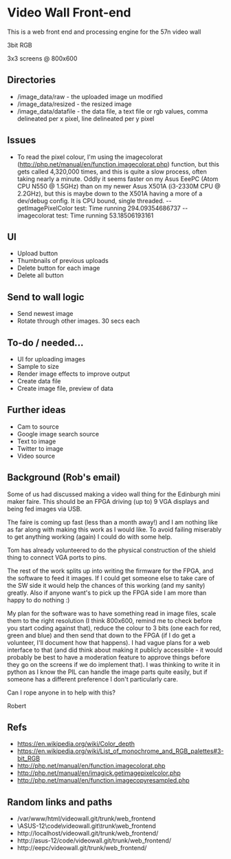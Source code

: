 # Video Wall Front-end
This is a web front end and processing engine for the 57n video wall

3bit RGB

3x3 screens @ 800x600



## Directories 
- /image_data/raw - the uploaded image un modified
- /image_data/resized - the resized image
- /image_data/datafile - the data file, a text file or rgb values, comma delineated per x pixel, line delineated per y pixel

## Issues
- To read the pixel colour, I'm using the imagecolorat (http://php.net/manual/en/function.imagecolorat.php) function, but this gets called 4,320,000 times, and this is quite a slow process, often taking nearly a minute. Oddly it seems faster on my Asus EeePC (Atom CPU N550 @ 1.5GHz) than on my newer Asus X501A (i3-2330M CPU @ 2.2GHz), but this is maybe down to the X501A having a more of a dev/debug config.  It is CPU bound, single threaded.
-- getImagePixelColor test: Time running 294.09354686737
-- imagecolorat test: Time running 53.18506193161

## UI
- Upload button
- Thumbnails of previous uploads
- Delete button for each image
- Delete all button

## Send to wall logic
- Send newest image
- Rotate through other images. 30 secs each

## To-do / needed...
- UI for uploading images
- Sample to size
- Render image effects to improve output
- Create data file
- Create image file, preview of data

## Further ideas
- Cam to source
- Google image search source
- Text to image
- Twitter to image
- Video source

## Background (Rob's email)
Some of us had discussed making a video wall thing for the Edinburgh
mini maker faire. This should be an FPGA driving (up to) 9 VGA displays
and being fed images via USB.

The faire is coming up fast (less than a month away!) and I am nothing
like as far along with making this work as I would like. To avoid
failing miserably to get anything working (again) I could do with some
help.

Tom has already volunteered to do the physical construction of the
shield thing to connect VGA ports to pins.

The rest of the work splits up into writing the firmware for the FPGA,
and the software to feed it images. If I could get someone else to take
care of the SW side it would help the chances of this working (and my
sanity) greatly. Also if anyone want's to pick up the FPGA side I am
more than happy to do nothing :)

My plan for the software was to have something read in image files,
scale them to the right resolution (I think 800x600, remind me to check
before you start coding against that), reduce the colour to 3 bits (one
each for red, green and blue) and then send that down to the FPGA (if I
do get a volunteer, I'll document how that happens). I had vague plans
for a web interface to that (and did think about making it publicly
accessible - it would probably be best to have a moderation feature to
approve things before they go on the screens if we do implement that). I
was thinking to write it in python as I know the PIL can handle the
image parts quite easily, but if someone has a different preference I
don't particularly care.

Can I rope anyone in to help with this?

Robert


## Refs
- https://en.wikipedia.org/wiki/Color_depth
- https://en.wikipedia.org/wiki/List_of_monochrome_and_RGB_palettes#3-bit_RGB
- http://php.net/manual/en/function.imagecolorat.php
- http://php.net/manual/en/imagick.getimagepixelcolor.php
- http://php.net/manual/en/function.imagecopyresampled.php


## Random links and paths
- /var/www/html/videowall.git/trunk/web_frontend
- \\ASUS-12\code\videowall.git\trunk\web_frontend
- http://localhost/videowall.git/trunk/web_frontend/
- http://asus-12/code/videowall.git/trunk/web_frontend/
- http://eepc/videowall.git/trunk/web_frontend/

